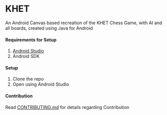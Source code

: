 # KHET

An Android Canvas based recreation of the KHET Chess Game, with AI and all boards, created using Java for Android

#### Requirements for Setup

1. [Android Studio](https://developer.android.com/studio)
2. Android SDK

#### Setup

1. Clone the repo
2. Open using Android Studio


#### Contribution

Read [CONTRIBUTING.md](CONTRIBUTING.md) for details regarding Contribution
